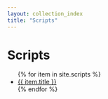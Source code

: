 ```yaml
---
layout: collection_index
title: "Scripts"
---
```


# Scripts

<ul>
  {% for item in site.scripts %}
  <li><a href="{{ item.url }}">{{ item.title }}</a></li>
  {% endfor %}
</ul>
